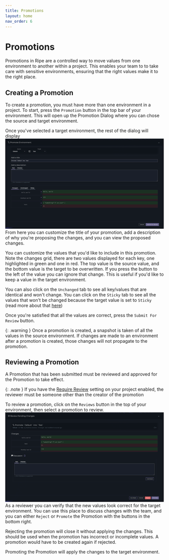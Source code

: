 ```yaml
---
title: Promotions
layout: home
nav_order: 6
---
```

# Promotions

Promotions in Ripe are a controlled way to move values from one environment to another within a project. This enables your team to to take care with sensitive environments, ensuring that the right values make it to the right place.

## Creating a Promotion

To create a promotion, you must have more than one environment in a project. To start, press the `Promotion` button in the top bar of your environment. This will open up the Promotion Dialog where you can chose the source and target environment.

Once you've selected a target environment, the rest of the dialog will display
!["Promotion screen"](./img/promo-1.png "Promotion screen")
From here you can customize the title of your promotion, add a description of why you're proposing the changes, and you can view the proposed changes.

You can customize the values that you'd like to include in this promotion. Note the changes grid, there are two values displayed for each key, one highlighted in green and one in red. The top value is the source value, and the bottom value is the target to be overwritten. If you press the button to the left of the value you can ignore that change. This is useful if you'd like to keep a value in the target environment.

You can also click on the `Unchanged` tab to see all key/values that are identical and won't change. You can click on the `Sticky` tab to see all the values that won't be changed because the target value is set to `Sticky` (read more about that [here](anatomy-of-a-key))

Once you're satisfied that all the values are correct, press the `Submit For Review` button.

{: .warning }
Once a promotion is created, a snapshot is taken of all the values in the source environment. If changes are made to an environment after a promotion is created, those changes will not propagate to the promotion.

## Reviewing a Promotion

A Promotion that has been submitted must be reviewed and approved for the Promotion to take effect.

{: .note }
If you have the [Require Review](./projects/index) setting on your project enabled, the reviewer must be someone other than the creator of the promotion

To review a promotion, click on the `Reviews` button in the top of your environment, then select a promotion to review.
!["Review screen"](./img/promo-2.png "Review screen")
As a reviewer you can verify that the new values look correct for the target environment. You can use this place to discuss changes with the team, and you can either `Reject` or `Promote` the Promotion with the buttons in the bottom right. 

Rejecting the promotion will close it without applying the changes. This should be used when the promotion has incorrect or incomplete values. A promotion would have to be created again if rejected.

Promoting the Promotion will apply the changes to the target environment.
